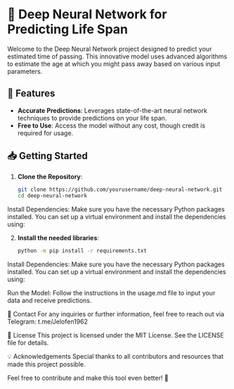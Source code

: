 # 🧠 Deep Neural Network for Predicting Life Span

Welcome to the Deep Neural Network project designed to predict your estimated time of passing. This innovative model uses advanced algorithms to estimate the age at which you might pass away based on various input parameters.

## 🚀 Features

- **Accurate Predictions**: Leverages state-of-the-art neural network techniques to provide predictions on your life span.
- **Free to Use**: Access the model without any cost, though credit is required for usage.

## 📥 Getting Started

1. **Clone the Repository**:
   ```bash
   git clone https://github.com/yourusername/deep-neural-network.git
   cd deep-neural-network
Install Dependencies:
Make sure you have the necessary Python packages installed. You can set up a virtual environment and install the dependencies using:

2. **Install the needed libraries**:
   ```bash
   python -m pip install -r requirements.txt
Install Dependencies:
Make sure you have the necessary Python packages installed. You can set up a virtual environment and install the dependencies using:

Run the Model:
Follow the instructions in the usage.md file to input your data and receive predictions.

📢 Contact
For any inquiries or further information, feel free to reach out via Telegram:
t.me/Jelofen1962

📜 License
This project is licensed under the MIT License. See the LICENSE file for details.

💡 Acknowledgements
Special thanks to all contributors and resources that made this project possible.

Feel free to contribute and make this tool even better! 🙌

